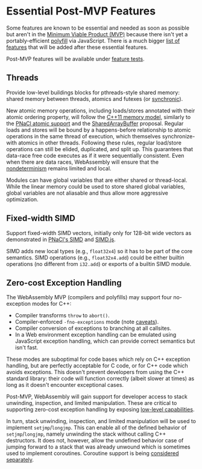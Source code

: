 # Essential Post-MVP Features

Some features are known to be essential and needed as soon as possible but aren't
in the [Minimum Viable Product (MVP)](MVP.md) because there isn't yet a
portably-efficient [polyfill](Polyfill.md) via JavaScript. There is a much
bigger [list of features](FutureFeatures.md) that will be added after these
essential features.

Post-MVP features will be available under [feature tests](FeatureTest.md).

## Threads

Provide low-level buildings blocks for pthreads-style shared memory: shared
memory between threads, atomics and futexes (or [synchronic][]).

New atomic memory operations, including loads/stores annotated with their atomic
ordering property, will follow the [C++11 memory model][], similarly to the
[PNaCl atomic support][] and the [SharedArrayBuffer][] proposal. Regular loads
and stores will be bound by a happens-before relationship to atomic operations
in the same thread of execution, which themselves synchronize-with atomics in
other threads. Following these rules, regular load/store operations can still be
elided, duplicated, and split up. This guarantees that data-race free code
executes as if it were sequentially consistent. Even when there are data races,
WebAssembly will ensure that the [nondeterminism](Nondeterminism.md) remains
limited and local.

Modules can have global variables that are either shared or thread-local. While
the linear memory could be used to store shared global variables, global
variables are not aliasable and thus allow more aggressive optimization.

  [synchronic]: http://wg21.link/n4195
  [C++11 memory model]: http://www.hboehm.info/c++mm/
  [PNaCl atomic support]: https://developer.chrome.com/native-client/reference/pnacl-c-cpp-language-support#memory-model-and-atomics
  [SharedArrayBuffer]: https://docs.google.com/document/d/1NDGA_gZJ7M7w1Bh8S0AoDyEqwDdRh4uSoTPSNn77PFk

## Fixed-width SIMD

Support fixed-width SIMD vectors, initially only for 128-bit wide vectors as
demonstrated in [PNaCl's SIMD][] and [SIMD.js][].

SIMD adds new local types (e.g., `float32x4`) so it has to be part of the core
semantics. SIMD operations (e.g., `float32x4.add`) could be either builtin
operations (no different from `i32.add`) or exports of a builtin SIMD module.

  [PNaCl's SIMD]: https://developer.chrome.com/native-client/reference/pnacl-c-cpp-language-support#portable-simd-vectors
  [SIMD.js]: https://github.com/tc39/ecmascript_simd

## Zero-cost Exception Handling

The WebAssembly MVP (compilers and polyfills) may support four no-exception
modes for C++:
* Compiler transforms `throw` to `abort()`.
* Compiler-enforced `-fno-exceptions` mode (note [caveats][]).
* Compiler conversion of exceptions to branching at all callsites.
* In a Web environment exception handling can be emulated using JavaScript
  exception handling, which can provide correct semantics but isn't fast.

These modes are suboptimal for code bases which rely on C++ exception handling,
but are perfectly acceptable for C code, or for C++ code which avoids
exceptions. This doesn't prevent developers from using the C++ standard library:
their code will function correctly (albeit slower at times) as long as it
doesn't encounter exceptional cases.

Post-MVP, WebAssembly will gain support for developer access to stack unwinding,
inspection, and limited manipulation. These are critical to supporting zero-cost
exception handling by exposing [low-level capabilities][].

In turn, stack unwinding, inspection, and limited manipulation will be used to
implement `setjmp`/`longjmp`. This can enable all of the defined behavior of
`setjmp`/`longjmp`, namely unwinding the stack without calling C++
destructors. It does not, however, allow the undefined behavior case of jumping
forward to a stack that was already unwound which is sometimes used to implement
coroutines. Coroutine support is being
[considered separately](FutureFeatures.md#coroutines).

  [caveats]: https://blog.mozilla.org/nnethercote/2011/01/18/the-dangers-of-fno-exceptions
  [low-level capabilities]: https://extensiblewebmanifesto.org
